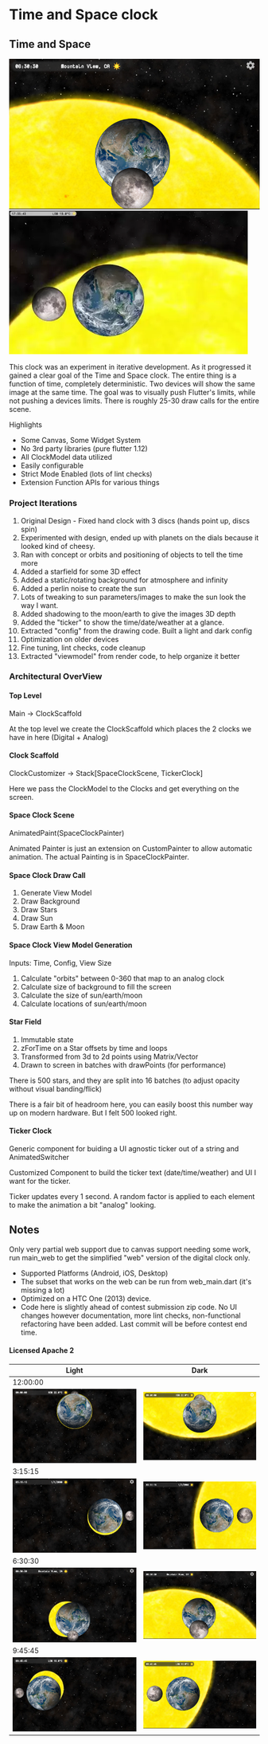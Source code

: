 # Time and Space clock

## Time and Space 

![6:30:30 Light](https://raw.githubusercontent.com/ahammer/adams_clock/master/screenshots/light063030.png) 
![Adams Clock](https://raw.githubusercontent.com/ahammer/adams_clock/master/screenshots/preview.webp)

This clock was an experiment in iterative development. As it progressed it gained a clear goal of the Time and Space clock. The entire thing is a function of time, completely deterministic. Two devices will show the same image at the same time. The goal was to visually push Flutter's limits, while not pushing a devices limits. There is roughly 25-30 draw calls for the entire scene. 

Highlights
- Some Canvas, Some Widget System
- No 3rd party libraries (pure flutter 1.12)
- All ClockModel data utilized
- Easily configurable
- Strict Mode Enabled (lots of lint checks)
- Extension Function APIs for various things


### Project Iterations 

1) Original Design - Fixed hand clock with 3 discs (hands point up, discs spin)
2) Experimented with design, ended up with planets on the dials because it looked kind of cheesy.
3) Ran with concept or orbits and positioning of objects to tell the time more
4) Added a starfield for some 3D effect
5) Added a static/rotating background for atmosphere and infinity
6) Added a perlin noise to create the sun
7) Lots of tweaking to sun parameters/images to make the sun look the way I want.
8) Added shadowing to the moon/earth to give the images 3D depth
9) Added the "ticker" to show the time/date/weather at a glance.
10) Extracted "config" from the drawing code. Built a light and dark config
11) Optimization on older devices
12) Fine tuning, lint checks, code cleanup
13) Extracted "viewmodel" from render code, to help organize it better

### Architectural OverView

#### Top Level
Main -> ClockScaffold

At the top level we create the ClockScaffold which places the 2 clocks we have in here (Digital + Analog)

#### Clock Scaffold
ClockCustomizer -> Stack[SpaceClockScene, TickerClock]

Here we pass the ClockModel to the Clocks and get everything on the screen.

#### Space Clock Scene

AnimatedPaint(SpaceClockPainter)

Animated Painter is just an extension on CustomPainter to allow automatic animation. The actual Painting is in SpaceClockPainter.

#### Space Clock Draw Call
1) Generate View Model
2) Draw Background
3) Draw Stars
4) Draw Sun
5) Draw Earth & Moon

#### Space Clock View Model Generation
Inputs: Time, Config, View Size
1) Calculate "orbits" between 0-360 that map to an analog clock
2) Calculate size of background to fill the screen
3) Calculate the size of sun/earth/moon
4) Calculate locations of sun/earth/moon


#### Star Field
1) Immutable state
2) zForTime on a Star offsets by time and loops
3) Transformed from 3d to 2d points using Matrix/Vector
4) Drawn to screen in batches with drawPoints (for performance)

There is 500 stars, and they are split into 16 batches (to adjust opacity without visual banding/flick)

There is a fair bit of headroom here, you can easily boost this number way up on modern hardware. But I felt 500 looked right.


#### Ticker Clock
Generic component for buiding a UI agnostic ticker out of a string and AnimatedSwitcher

Customized Component to build the ticker text (date/time/weather) and UI I want for the ticker.

Ticker updates every 1 second. A random factor is applied to each element to make the animation a bit "analog" looking.




## Notes

Only very partial web support due to canvas support needing some work, run main_web to get the simplified "web" version of
the digital clock only.

- Supported Platforms (Android, iOS, Desktop) 
- The subset that works on the web can be run from web_main.dart (it's missing a lot)
- Optimized on a HTC One (2013) device.
- Code here is slightly ahead of contest submission zip code. No UI changes however documentation, more lint checks, non-functional refactoring have been added. Last commit will be before contest end time.

#### Licensed Apache 2

| Light | Dark |
| ----- | ---- |
| 12:00:00 |
| ![12:00:00 Dark](https://raw.githubusercontent.com/ahammer/adams_clock/master/screenshots/dark000000.png) | ![12:00:00 Light](https://raw.githubusercontent.com/ahammer/adams_clock/master/screenshots/light000000.png) |
| 3:15:15 |
| ![03:15:15 Dark](https://raw.githubusercontent.com/ahammer/adams_clock/master/screenshots/dark031515.png) | ![3:15:15 Light](https://raw.githubusercontent.com/ahammer/adams_clock/master/screenshots/light031515.png) |
| 6:30:30 |
| ![6:30:30 Dark](https://raw.githubusercontent.com/ahammer/adams_clock/master/screenshots/dark063030.png) | ![6:30:30 Light](https://raw.githubusercontent.com/ahammer/adams_clock/master/screenshots/light063030.png) |
| 9:45:45 |
| ![9:45:45 Dark](https://raw.githubusercontent.com/ahammer/adams_clock/master/screenshots/dark094545.png) | ![9:45:45 Light](https://raw.githubusercontent.com/ahammer/adams_clock/master/screenshots/light094545.png) |



